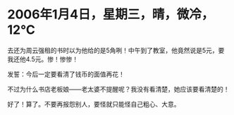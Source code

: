 # 2006年1月4日，星期三，晴，微冷，12℃
去还为周云强租的书时以为他给的是5角咧！中午到了教室，他竟然说是5元，要我还他4.5元。惨！惨惨！

发誓：今后一定要看清了钱币的面值再花！

不过为什么书店老板娘——老太婆不提醒呢？我没有看清楚，她应该要看清楚的！

好了！算了。不要再报怨别人，要怪就只能怪自己粗心、大意。

